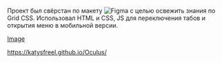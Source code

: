 Проект был свёрстан по макету ![Figma](https://www.figma.com/proto/pivcab7Fg8wfOCQ8g1Kabv/Oculus?page-id=0%3A1&node-id=1-2&viewport=534%2C355%2C0.43&scaling=min-zoom) с целью освежить знания по Grid CSS.
Использовал HTML и CSS, JS для переключения табов и открытия меню в мобильной версии.

[Image](https://github.com/KatySFreel/Oculus/raw/main/preview.png)

https://katysfreel.github.io/Oculus/
